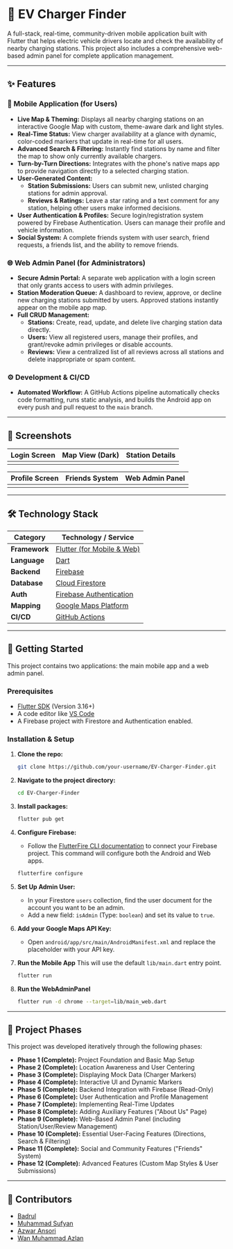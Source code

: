 # 🚗 EV Charger Finder



A full-stack, real-time, community-driven mobile application built with Flutter that helps electric vehicle drivers locate and check the availability of nearby charging stations. This project also includes a comprehensive web-based admin panel for complete application management.

---

## ✨ Features

### 📱 Mobile Application (for Users)
- **Live Map & Theming:** Displays all nearby charging stations on an interactive Google Map with custom, theme-aware dark and light styles.
- **Real-Time Status:** View charger availability at a glance with dynamic, color-coded markers that update in real-time for all users.
- **Advanced Search & Filtering:** Instantly find stations by name and filter the map to show only currently available chargers.
- **Turn-by-Turn Directions:** Integrates with the phone's native maps app to provide navigation directly to a selected charging station.
- **User-Generated Content:**
  - **Station Submissions:** Users can submit new, unlisted charging stations for admin approval.
  - **Reviews & Ratings:** Leave a star rating and a text comment for any station, helping other users make informed decisions.
- **User Authentication & Profiles:** Secure login/registration system powered by Firebase Authentication. Users can manage their profile and vehicle information.
- **Social System:** A complete friends system with user search, friend requests, a friends list, and the ability to remove friends.

### 🌐 Web Admin Panel (for Administrators)
- **Secure Admin Portal:** A separate web application with a login screen that only grants access to users with admin privileges.
- **Station Moderation Queue:** A dashboard to review, approve, or decline new charging stations submitted by users. Approved stations instantly appear on the mobile app map.
- **Full CRUD Management:**
  - **Stations:** Create, read, update, and delete live charging station data directly.
  - **Users:** View all registered users, manage their profiles, and grant/revoke admin privileges or disable accounts.
  - **Reviews:** View a centralized list of all reviews across all stations and delete inappropriate or spam content.

### ⚙️ Development & CI/CD
- **Automated Workflow:** A GitHub Actions pipeline automatically checks code formatting, runs static analysis, and builds the Android app on every push and pull request to the `main` branch.

---

## 📸 Screenshots

| Login Screen | Map View (Dark) | Station Details |
| :---: | :---: | :---: |
| |  |  |

| Profile Screen | Friends System | Web Admin Panel |
| :---: | :---: | :---: |
|  |  |  |


---

## 🛠️ Technology Stack

| Category      | Technology / Service                                 |
|---------------|------------------------------------------------------|
| **Framework** | [Flutter (for Mobile & Web)](https://flutter.dev/)   |
| **Language**  | [Dart](https://dart.dev/)                            |
| **Backend**   | [Firebase](https://firebase.google.com/)             |
| **Database**  | [Cloud Firestore](https://firebase.google.com/products/firestore) |
| **Auth**      | [Firebase Authentication](https://firebase.google.com/products/auth) |
| **Mapping**   | [Google Maps Platform](https://mapsplatform.google.com/) |
| **CI/CD**     | [GitHub Actions](https://github.com/features/actions) |

---

## 🚀 Getting Started

This project contains two applications: the main mobile app and a web admin panel.

### Prerequisites
- [Flutter SDK](https://flutter.dev/docs/get-started/install) (Version 3.16+)
- A code editor like [VS Code](https://code.visualstudio.com/)
- A Firebase project with Firestore and Authentication enabled.

### Installation & Setup

1.  **Clone the repo:**
    ```sh
    git clone https://github.com/your-username/EV-Charger-Finder.git
    ```

2.  **Navigate to the project directory:**
    ```sh
    cd EV-Charger-Finder
    ```

3.  **Install packages:**
    ```sh
    flutter pub get
    ```

4.  **Configure Firebase:**
    - Follow the [FlutterFire CLI documentation](https://firebase.google.com/docs/flutter/setup) to connect your Firebase project. This command will configure both the Android and Web apps.
    ```sh
    flutterfire configure
    ```

5.  **Set Up Admin User:**
    - In your Firestore `users` collection, find the user document for the account you want to be an admin.
    - Add a new field: `isAdmin` (Type: `boolean`) and set its value to `true`.

6.  **Add your Google Maps API Key:**
    - Open `android/app/src/main/AndroidManifest.xml` and replace the placeholder with your API key.

7.  **Run the Mobile App**
    This will use the default `lib/main.dart` entry point.
    ```sh
    flutter run


8. **Run the WebAdminPanel**
    ```sh
    flutter run -d chrome --target=lib/main_web.dart
---

## 📝 Project Phases

This project was developed iteratively through the following phases:

-   **Phase 1 (Complete):** Project Foundation and Basic Map Setup
-   **Phase 2 (Complete):** Location Awareness and User Centering
-   **Phase 3 (Complete):** Displaying Mock Data (Charger Markers)
-   **Phase 4 (Complete):** Interactive UI and Dynamic Markers
-   **Phase 5 (Complete):** Backend Integration with Firebase (Read-Only)
-   **Phase 6 (Complete):** User Authentication and Profile Management
-   **Phase 7 (Complete):** Implementing Real-Time Updates
-   **Phase 8 (Complete):** Adding Auxiliary Features ("About Us" Page)
-   **Phase 9 (Complete):** Web-Based Admin Panel (including Station/User/Review Management)
-   **Phase 10 (Complete):** Essential User-Facing Features (Directions, Search & Filtering)
-   **Phase 11 (Complete):** Social and Community Features ("Friends" System)
-   **Phase 12 (Complete):** Advanced Features (Custom Map Styles & User Submissions)

---

## 👥 Contributors

-   [Badrul](https://github.com/jerungpyro)
-   [Muhammad Sufyan](https://github.com/pyunk)
-   [Azwar Ansori](https://github.com/AzwarAns61)
-   [Wan Muhammad Azlan](https://github.com/Lannnzzz)